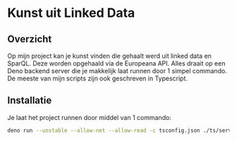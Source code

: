 # Kunst uit Linked Data

## Overzicht

Op mijn project kan je kunst vinden die gehaalt werd uit linked data en SparQL. Deze worden opgehaald via de Europeana API. Alles draait op een Deno backend server die je makkelijk laat runnen door 1 simpel commando.
De meeste van mijn scripts zijn ook geschreven in Typescript.

## Installatie

Je laat het project runnen door middel van 1 commando: 

```bash
deno run --unstable --allow-net --allow-read -c tsconfig.json ./ts/server.ts
```
